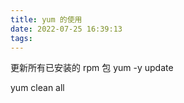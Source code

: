 ```yaml
---
title: yum 的使用
date: 2022-07-25 16:39:13
tags:
---
```


更新所有已安装的 rpm 包
yum -y update

yum clean all
